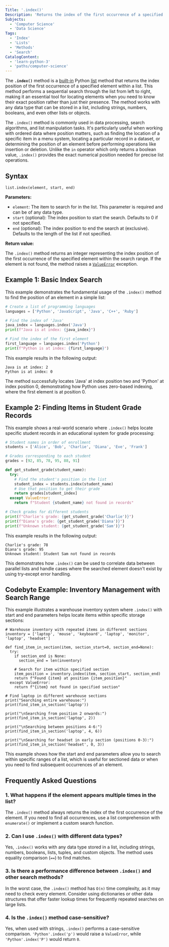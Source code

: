 ```yaml
---
Title: '.index()'
Description: 'Returns the index of the first occurrence of a specified element in a list.'
Subjects:
  - 'Computer Science'
  - 'Data Science'
Tags:
  - 'Index'
  - 'Lists'
  - 'Methods'
  - 'Search'
CatalogContent:
  - 'learn-python-3'
  - 'paths/computer-science'
---
```


The **`.index()`** method is a [built-in](https://www.codecademy.com/resources/docs/python/built-in-functions) Python [list](https://www.codecademy.com/resources/docs/python/lists) method that returns the index position of the first occurrence of a specified element within a list. This method performs a sequential search through the list from left to right, making it an essential tool for locating elements when you need to know their exact position rather than just their presence. The method works with any data type that can be stored in a list, including strings, numbers, booleans, and even other lists or objects.

The `.index()` method is commonly used in data processing, search algorithms, and list manipulation tasks. It's particularly useful when working with ordered data where position matters, such as finding the location of a specific item in a menu system, locating a particular record in a dataset, or determining the position of an element before performing operations like insertion or deletion. Unlike the `in` operator which only returns a boolean value, `.index()` provides the exact numerical position needed for precise list operations.

## Syntax

```pseudo
list.index(element, start, end)
```

**Parameters:**

- `element`: The item to search for in the list. This parameter is required and can be of any data type.
- `start` (optional): The index position to start the search. Defaults to 0 if not specified.
- `end` (optional): The index position to end the search at (exclusive). Defaults to the length of the list if not specified.

**Return value:**

The `.index()` method returns an integer representing the index position of the first occurrence of the specified element within the search range. If the element is not found, the method raises a [`ValueError`](https://www.codecademy.com/resources/docs/python/errors) exception.

## Example 1: Basic Index Search

This example demonstrates the fundamental usage of the `.index()` method to find the position of an element in a simple list:

```py
# Create a list of programming languages
languages = ['Python', 'JavaScript', 'Java', 'C++', 'Ruby']

# Find the index of 'Java'
java_index = languages.index('Java')
print(f"Java is at index: {java_index}")

# Find the index of the first element
first_language = languages.index('Python')
print(f"Python is at index: {first_language}")
```

This example results in the following output:

```shell
Java is at index: 2
Python is at index: 0
```

The method successfully locates 'Java' at index position two and 'Python' at index position 0, demonstrating how Python uses zero-based indexing, where the first element is at position 0.

## Example 2: Finding Items in Student Grade Records

This example shows a real-world scenario where `.index()` helps locate specific student records in an educational system for grade processing:

```py
# Student names in order of enrollment
students = ['Alice', 'Bob', 'Charlie', 'Diana', 'Eve', 'Frank']

# Grades corresponding to each student
grades = [92, 85, 78, 95, 88, 91]

def get_student_grade(student_name):
  try:
    # Find the student's position in the list
    student_index = students.index(student_name)
    # Use that position to get their grade
    return grades[student_index]
  except ValueError:
    return f"Student {student_name} not found in records"

# Check grades for different students
print(f"Charlie's grade: {get_student_grade('Charlie')}")
print(f"Diana's grade: {get_student_grade('Diana')}")
print(f"Unknown student: {get_student_grade('Sam')}")
```

This example results in the following output:

```shell
Charlie's grade: 78
Diana's grade: 95
Unknown student: Student Sam not found in records
```

This demonstrates how `.index()` can be used to correlate data between parallel lists and handle cases where the searched element doesn't exist by using try-except error handling.

## Codebyte Example: Inventory Management with Search Range

This example illustrates a warehouse inventory system where `.index()` with start and end parameters helps locate items within specific storage sections:

```codebyte/python
# Warehouse inventory with repeated items in different sections
inventory = ['laptop', 'mouse', 'keyboard', 'laptop', 'monitor', 'laptop', 'headset']

def find_item_in_section(item, section_start=0, section_end=None):
  try:
    if section_end is None:
      section_end = len(inventory)

    # Search for item within specified section
    item_position = inventory.index(item, section_start, section_end)
    return f"Found {item} at position {item_position}"
  except ValueError:
    return f"{item} not found in specified section"

# Find laptop in different warehouse sections
print("Searching entire warehouse:")
print(find_item_in_section('laptop'))

print("\nSearching from position 2 onwards:")
print(find_item_in_section('laptop', 2))

print("\nSearching between positions 4-6:")
print(find_item_in_section('laptop', 4, 6))

print("\nSearching for headset in early section (positions 0-3):")
print(find_item_in_section('headset', 0, 3))
```

This example shows how the start and end parameters allow you to search within specific ranges of a list, which is useful for sectioned data or when you need to find subsequent occurrences of an element.

## Frequently Asked Questions

### 1. What happens if the element appears multiple times in the list?

The `.index()` method always returns the index of the first occurrence of the element. If you need to find all occurrences, use a list comprehension with `enumerate()` or implement a custom search function.

### 2. Can I use `.index()` with different data types?

Yes, `.index()` works with any data type stored in a list, including strings, numbers, booleans, lists, tuples, and custom objects. The method uses equality comparison (`==`) to find matches.

### 3. Is there a performance difference between `.index()` and other search methods?

In the worst case, the `.index()` method has `O(n)` time complexity, as it may need to check every element. Consider using dictionaries or other data structures that offer faster lookup times for frequently repeated searches on large lists.

### 4. Is the `.index()` method case-sensitive?

Yes, when used with strings, `.index()` performs a case-sensitive comparison. `'Python'.index('p')` would raise a `ValueError`, while `'Python'.index('P')` would return `0`.
